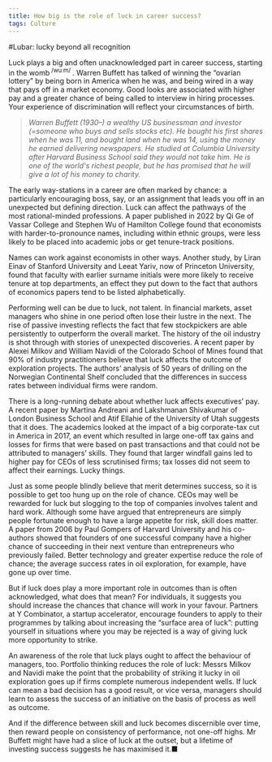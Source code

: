 ```yaml
---
title: How big is the role of luck in career success?
tags: Culture
---
```


#Lubar: lucky beyond all recognition

Luck plays a big and often unacknowledged part in career success, starting in the womb<sup> /wuːm/ </sup>. Warren Buffett has talked of winning the “ovarian lottery” by being born in America when he was, and being wired in a way that pays off in a market economy. Good looks are associated with higher pay and a greater chance of being called to interview in hiring processes. Your experience of discrimination will reflect your circumstances of birth.
>_Warren Buffett (1930–) a wealthy US businessman and investor (=someone who buys and sells stocks etc). He bought his first shares when he was 11, and bought land when he was 14, using the money he earned delivering newspapers. He studied at Columbia University after Harvard Business School said they would not take him. He is one of the world's richest people, but he has promised that he will give a lot of his money to charity._

The early way-stations in a career are often marked by chance: a particularly encouraging boss, say, or an assignment that leads you off in an unexpected but defining direction. Luck can affect the pathways of the most rational-minded professions. A paper published in 2022 by Qi Ge of Vassar College and Stephen Wu of Hamilton College found that economists with harder-to-pronounce names, including within ethnic groups, were less likely to be placed into academic jobs or get tenure-track positions.

Names can work against economists in other ways. Another study, by Liran Einav of Stanford University and Leeat Yariv, now of Princeton University, found that faculty with earlier surname initials were more likely to receive tenure at top departments, an effect they put down to the fact that authors of economics papers tend to be listed alphabetically.

Performing well can be due to luck, not talent. In financial markets, asset managers who shine in one period often lose their lustre in the next. The rise of passive investing reflects the fact that few stockpickers are able persistently to outperform the overall market. The history of the oil industry is shot through with stories of unexpected discoveries. A recent paper by Alexei Milkov and William Navidi of the Colorado School of Mines found that 90% of industry practitioners believe that luck affects the outcome of exploration projects. The authors’ analysis of 50 years of drilling on the Norwegian Continental Shelf concluded that the differences in success rates between individual firms were random.

There is a long-running debate about whether luck affects executives’ pay. A recent paper by Martina Andreani and Lakshmanan Shivakumar of London Business School and Atif Ellahie of the University of Utah suggests that it does. The academics looked at the impact of a big corporate-tax cut in America in 2017, an event which resulted in large one-off tax gains and losses for firms that were based on past transactions and that could not be attributed to managers’ skills. They found that larger windfall gains led to higher pay for CEOs of less scrutinised firms; tax losses did not seem to affect their earnings. Lucky things.

Just as some people blindly believe that merit determines success, so it is possible to get too hung up on the role of chance. CEOs may well be rewarded for luck but slogging to the top of companies involves talent and hard work. Although some have argued that entrepreneurs are simply people fortunate enough to have a large appetite for risk, skill does matter. A paper from 2006 by Paul Gompers of Harvard University and his co-authors showed that founders of one successful company have a higher chance of succeeding in their next venture than entrepreneurs who previously failed. Better technology and greater expertise reduce the role of chance; the average success rates in oil exploration, for example, have gone up over time.

But if luck does play a more important role in outcomes than is often acknowledged, what does that mean? For individuals, it suggests you should increase the chances that chance will work in your favour. Partners at Y Combinator, a startup accelerator, encourage founders to apply to their programmes by talking about increasing the “surface area of luck”: putting yourself in situations where you may be rejected is a way of giving luck more opportunity to strike.

An awareness of the role that luck plays ought to affect the behaviour of managers, too. Portfolio thinking reduces the role of luck: Messrs Milkov and Navidi make the point that the probability of striking it lucky in oil exploration goes up if firms complete numerous independent wells. If luck can mean a bad decision has a good result, or vice versa, managers should learn to assess the success of an initiative on the basis of process as well as outcome.

And if the difference between skill and luck becomes discernible over time, then reward people on consistency of performance, not one-off highs. Mr Buffett might have had a slice of luck at the outset, but a lifetime of investing success suggests he has maximised it.■